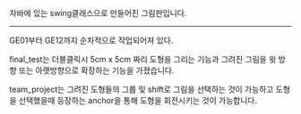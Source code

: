 자바에 있는 swing클래스으로 만들어진 그림판입니다.

-------------------------------------------------

GE01부터 GE12까지 순차적으로 작업되어져 있다.

final_test는 더블클릭시 5cm x 5cm 짜리 도형을 그리는 기능과 
그려진 그림을 윗 방향 또는 아랫방향으로 확장하는 기능을 가졌습니다.

team_project는 그려진 도형들의 그룹 및 shift로 그림을 선택하는 것이 가능하고
도형을 선택했을때 등장하는 anchor을 통해 도형을 회전시키는 것이 가능합니다.

